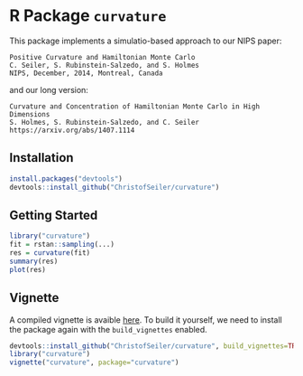 # R Package `curvature`

This package implements a simulatio-based approach to our NIPS paper:

```
Positive Curvature and Hamiltonian Monte Carlo 
C. Seiler, S. Rubinstein-Salzedo, and S. Holmes 
NIPS, December, 2014, Montreal, Canada
```

and our long version:

```
Curvature and Concentration of Hamiltonian Monte Carlo in High Dimensions 
S. Holmes, S. Rubinstein-Salzedo, and C. Seiler 
https://arxiv.org/abs/1407.1114
```

## Installation

```r
install.packages("devtools")
devtools::install_github("ChristofSeiler/curvature")
```

## Getting Started

```r
library("curvature")
fit = rstan::sampling(...)
res = curvature(fit)
summary(res)
plot(res)
```

## Vignette

A compiled vignette is avaible [here](https://christofseiler.github.io/vignettes/curvature.html). To build it yourself, we need to install the package again with the `build_vignettes` enabled.

```r
devtools::install_github("ChristofSeiler/curvature", build_vignettes=TRUE)
library("curvature")
vignette("curvature", package="curvature")
```
